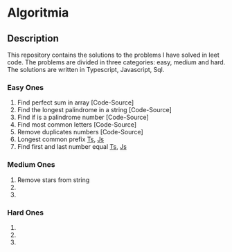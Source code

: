 # Algoritmia
## Description 
This repository contains the solutions to the problems I have solved in leet code. The problems are divided in three categories: easy, medium and hard. The solutions are written in Typescript, Javascript, Sql. 

### Easy Ones
1. Find perfect sum in array [Code-Source]
2. Find the longest palindrome in a string [Code-Source]
3. Find if is a palindrome number [Code-Source]
4. Find most common letters [Code-Source]
5. Remove duplicates numbers [Code-Source]
6. Longest common prefix [Ts](https://github.com/kockono/Algoritmia/blob/main/Easy%20Algorithms/javascript/longest-common-prefix.ts), [Js](https://github.com/kockono/Algoritmia/blob/main/Easy%20Algorithms/javascript/longest-common-prefix.js)
7. Find first and last number equal [Ts](https://github.com/kockono/Algoritmia/blob/main/Easy%20Algorithms/Typescript/find-first-and-last-number-equal.ts),  [Js](https://github.com/kockono/Algoritmia/blob/main/Easy%20Algorithms/javascript/find-first-and-last-number-equal.js)

### Medium Ones
1. Remove stars from string
2.
3.
### Hard Ones
1.
2.
3.
